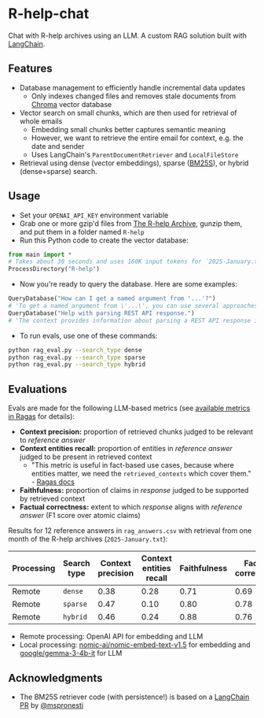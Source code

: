 # R-help-chat

Chat with R-help archives using an LLM. A custom RAG solution built with [LangChain](https://www.langchain.com/).

## Features

- Database management to efficiently handle incremental data updates
  - Only indexes changed files and removes stale documents from [Chroma](https://github.com/chroma-core/chroma) vector database
- Vector search on small chunks, which are then used for retrieval of whole emails
  - Embedding small chunks better captures semantic meaning
  - However, we want to retrieve the entire email for context, e.g. the date and sender
  - Uses LangChain's `ParentDocumentRetriever` and `LocalFileStore`
- Retrieval using dense (vector embeddings), sparse ([BM25S](https://github.com/xhluca/bm25s)), or hybrid (dense+sparse) search.

## Usage

- Set your `OPENAI_API_KEY` environment variable
- Grab one or more gzip'd files from [The R-help Archive](https://stat.ethz.ch/pipermail/r-help/), gunzip them, and put them in a folder named `R-help`
- Run this Python code to create the vector database:

```python
from main import *
# Takes about 30 seconds and uses 160K input tokens for `2025-January.txt`
ProcessDirectory("R-help")
```

- Now you're ready to query the database. Here are some examples:

```python
QueryDatabase("How can I get a named argument from '...'?")
# 'To get a named argument from \'...\', you can use several approaches as discussed in the context. Here are a few methods ...'
QueryDatabase("Help with parsing REST API response.")
# 'The context provides information about parsing a REST API response in JSON format using R. Specifically, it mentions that the response from the API endpoint is in JSON format and suggests using the `jsonlite` package to parse it. ...'
```

- To run evals, use one of these commands:

```sh
python rag_eval.py --search_type dense
python rag_eval.py --search_type sparse
python rag_eval.py --search_type hybrid
```

## Evaluations

Evals are made for the following LLM-based metrics (see [available metrics in Ragas](https://docs.ragas.io/en/stable/concepts/metrics/available_metrics/) for details):

- **Context precision:** proportion of retrieved chunks judged to be relevant to *reference answer*
- **Context entities recall:** proportion of entities in *reference answer* judged to be present in retrieved context
  - "This metric is useful in fact-based use cases, because where entities matter, we need the `retrieved_contexts` which cover them." - [Ragas docs](https://docs.ragas.io/en/stable/concepts/metrics/available_metrics/context_entities_recall/)
- **Faithfulness:** proportion of claims in *response* judged to be supported by retrieved context
- **Factual correctness:** extent to which *response* aligns with *reference answer* (F1 score over atomic claims)

Results for 12 reference answers in `rag_answers.csv` with retrieval from one month of the R-help archives (`2025-January.txt`):

| Processing | Search type | Context precision | Context entities recall | Faithfulness | Factual correctness |
|-|-|-|-|-|-|
| Remote | `dense`  | 0.38 | 0.28 | 0.71 | 0.69 |
| Remote | `sparse` | 0.47 | 0.10 | 0.80 | 0.78 |
| Remote | `hybrid` | 0.46 | 0.24 | 0.88 | 0.76 |

- Remote processing: OpenAI API for embedding and LLM
- Local processing: [nomic-ai/nomic-embed-text-v1.5](https://huggingface.co/nomic-ai/nomic-embed-text-v1.5) for embedding and [google/gemma-3-4b-it](https://huggingface.co/google/gemma-3-4b-it) for LLM

## Acknowledgments

- The BM25S retriever code (with persistence!) is based on a [LangChain PR](https://github.com/langchain-ai/langchain/pull/28123) by [@mspronesti](https://github.com/mspronesti)
